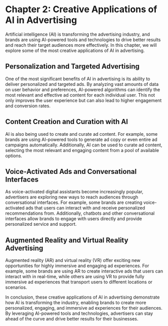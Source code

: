 Chapter 2: Creative Applications of AI in Advertising
=====================================================

Artificial intelligence (AI) is transforming the advertising industry, and brands are using AI-powered tools and technologies to drive better results and reach their target audiences more effectively. In this chapter, we will explore some of the most creative applications of AI in advertising.

Personalization and Targeted Advertising
----------------------------------------

One of the most significant benefits of AI in advertising is its ability to deliver personalized and targeted ads. By analyzing vast amounts of data on user behavior and preferences, AI-powered algorithms can identify the most relevant and effective ad content for each individual user. This not only improves the user experience but can also lead to higher engagement and conversion rates.

Content Creation and Curation with AI
-------------------------------------

AI is also being used to create and curate ad content. For example, some brands are using AI-powered tools to generate ad copy or even entire ad campaigns automatically. Additionally, AI can be used to curate ad content, selecting the most relevant and engaging content from a pool of available options.

Voice-Activated Ads and Conversational Interfaces
-------------------------------------------------

As voice-activated digital assistants become increasingly popular, advertisers are exploring new ways to reach audiences through conversational interfaces. For example, some brands are creating voice-activated ads that users can interact with and receive personalized recommendations from. Additionally, chatbots and other conversational interfaces allow brands to engage with users directly and provide personalized service and support.

Augmented Reality and Virtual Reality Advertising
-------------------------------------------------

Augmented reality (AR) and virtual reality (VR) offer exciting new opportunities for highly immersive and engaging ad experiences. For example, some brands are using AR to create interactive ads that users can interact with in real-time, while others are using VR to provide fully immersive ad experiences that transport users to different locations or scenarios.

In conclusion, these creative applications of AI in advertising demonstrate how AI is transforming the industry, enabling brands to create more personalized, engaging, and immersive ad experiences for their audiences. By leveraging AI-powered tools and technologies, advertisers can stay ahead of the curve and drive better results for their businesses.
